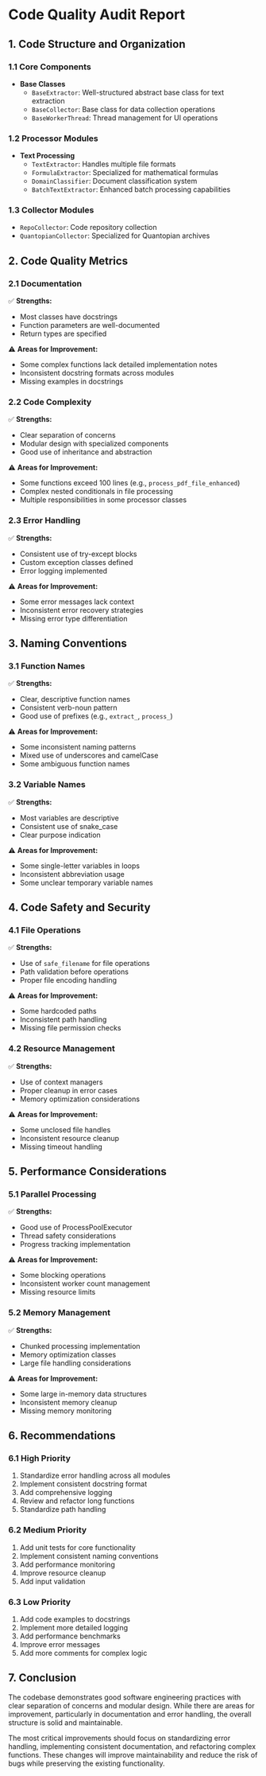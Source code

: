 # Code Quality Audit Report

## 1. Code Structure and Organization

### 1.1 Core Components
- **Base Classes**
  - `BaseExtractor`: Well-structured abstract base class for text extraction
  - `BaseCollector`: Base class for data collection operations
  - `BaseWorkerThread`: Thread management for UI operations

### 1.2 Processor Modules
- **Text Processing**
  - `TextExtractor`: Handles multiple file formats
  - `FormulaExtractor`: Specialized for mathematical formulas
  - `DomainClassifier`: Document classification system
  - `BatchTextExtractor`: Enhanced batch processing capabilities

### 1.3 Collector Modules
- `RepoCollector`: Code repository collection
- `QuantopianCollector`: Specialized for Quantopian archives

## 2. Code Quality Metrics

### 2.1 Documentation
✅ **Strengths:**
- Most classes have docstrings
- Function parameters are well-documented
- Return types are specified

⚠️ **Areas for Improvement:**
- Some complex functions lack detailed implementation notes
- Inconsistent docstring formats across modules
- Missing examples in docstrings

### 2.2 Code Complexity
✅ **Strengths:**
- Clear separation of concerns
- Modular design with specialized components
- Good use of inheritance and abstraction

⚠️ **Areas for Improvement:**
- Some functions exceed 100 lines (e.g., `process_pdf_file_enhanced`)
- Complex nested conditionals in file processing
- Multiple responsibilities in some processor classes

### 2.3 Error Handling
✅ **Strengths:**
- Consistent use of try-except blocks
- Custom exception classes defined
- Error logging implemented

⚠️ **Areas for Improvement:**
- Some error messages lack context
- Inconsistent error recovery strategies
- Missing error type differentiation

## 3. Naming Conventions

### 3.1 Function Names
✅ **Strengths:**
- Clear, descriptive function names
- Consistent verb-noun pattern
- Good use of prefixes (e.g., `extract_`, `process_`)

⚠️ **Areas for Improvement:**
- Some inconsistent naming patterns
- Mixed use of underscores and camelCase
- Some ambiguous function names

### 3.2 Variable Names
✅ **Strengths:**
- Most variables are descriptive
- Consistent use of snake_case
- Clear purpose indication

⚠️ **Areas for Improvement:**
- Some single-letter variables in loops
- Inconsistent abbreviation usage
- Some unclear temporary variable names

## 4. Code Safety and Security

### 4.1 File Operations
✅ **Strengths:**
- Use of `safe_filename` for file operations
- Path validation before operations
- Proper file encoding handling

⚠️ **Areas for Improvement:**
- Some hardcoded paths
- Inconsistent path handling
- Missing file permission checks

### 4.2 Resource Management
✅ **Strengths:**
- Use of context managers
- Proper cleanup in error cases
- Memory optimization considerations

⚠️ **Areas for Improvement:**
- Some unclosed file handles
- Inconsistent resource cleanup
- Missing timeout handling

## 5. Performance Considerations

### 5.1 Parallel Processing
✅ **Strengths:**
- Good use of ProcessPoolExecutor
- Thread safety considerations
- Progress tracking implementation

⚠️ **Areas for Improvement:**
- Some blocking operations
- Inconsistent worker count management
- Missing resource limits

### 5.2 Memory Management
✅ **Strengths:**
- Chunked processing implementation
- Memory optimization classes
- Large file handling considerations

⚠️ **Areas for Improvement:**
- Some large in-memory data structures
- Inconsistent memory cleanup
- Missing memory monitoring

## 6. Recommendations

### 6.1 High Priority
1. Standardize error handling across all modules
2. Implement consistent docstring format
3. Add comprehensive logging
4. Review and refactor long functions
5. Standardize path handling

### 6.2 Medium Priority
1. Add unit tests for core functionality
2. Implement consistent naming conventions
3. Add performance monitoring
4. Improve resource cleanup
5. Add input validation

### 6.3 Low Priority
1. Add code examples to docstrings
2. Implement more detailed logging
3. Add performance benchmarks
4. Improve error messages
5. Add more comments for complex logic

## 7. Conclusion

The codebase demonstrates good software engineering practices with clear separation of concerns and modular design. While there are areas for improvement, particularly in documentation and error handling, the overall structure is solid and maintainable.

The most critical improvements should focus on standardizing error handling, implementing consistent documentation, and refactoring complex functions. These changes will improve maintainability and reduce the risk of bugs while preserving the existing functionality. 